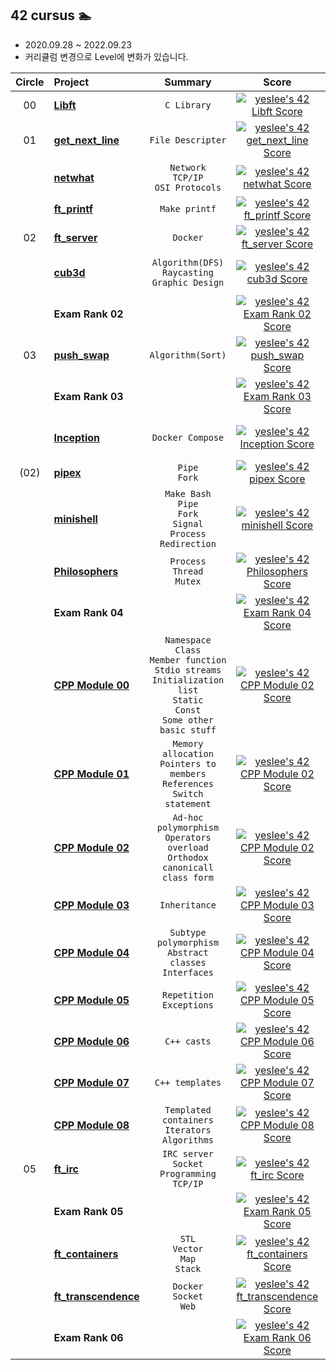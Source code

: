 ## 42 cursus 🏊

- 2020.09.28 ~ 2022.09.23
- 커리큘럼 변경으로 Level에 변화가 있습니다.

| Circle | Project                                                                            |                                                                  Summary                                                                   |                                                                           Score                                                                            |    Pass    |    Level    |
| :----: | :--------------------------------------------------------------------------------- | :----------------------------------------------------------------------------------------------------------------------------------------: | :--------------------------------------------------------------------------------------------------------------------------------------------------------: | :--------: | :---------: |
|   00   | [**Libft**](./libft/README.md)                                                     |                                                                `C Library`                                                                 |      [![yeslee's 42 Libft Score](https://badge42.vercel.app/api/v2/cl1p1em7j006809m8pphrztte/project/2000308)](https://github.com/JaeSeoKim/badge42)       | 2020-10-21 |    1.03     |
|   01   | [**get_next_line**](./get_next_line/README.md)                                     |                                                             `File Descripter`                                                              |  [![yeslee's 42 get_next_line Score](https://badge42.vercel.app/api/v2/cl1p1em7j006809m8pphrztte/project/2017176)](https://github.com/JaeSeoKim/badge42)   | 2020-11-02 |    1.51     |
|        | [**netwhat**](./netwhat/README.md)                                                 |                                                  `Network`<br>`TCP/IP`<br>`OSI Protocols`                                                  |     [![yeslee's 42 netwhat Score](https://badge42.vercel.app/api/v2/cl1p1em7j006809m8pphrztte/project/2039238)](https://github.com/JaeSeoKim/badge42)      | 2020-11-25 |    1.72     |
|        | [**ft_printf**](./ft_printf/README.md)                                             |                                                               `Make printf`                                                                |    [![yeslee's 42 ft_printf Score](https://badge42.vercel.app/api/v2/cl1p1em7j006809m8pphrztte/project/2026692)](https://github.com/JaeSeoKim/badge42)     | 2021-01-29 |    2.08     |
|   02   | [**ft_server**](./ft_server/README.md)                                             |                                                                  `Docker`                                                                  |    [![yeslee's 42 ft_server Score](https://badge42.vercel.app/api/v2/cl1p1em7j006809m8pphrztte/project/2080129)](https://github.com/JaeSeoKim/badge42)     | 2021-02-06 |    2.62     |
|        | [**cub3d**](./cub3D/README.md)                                                     |                                            `Algorithm(DFS)`<br>`Raycasting`<br>`Graphic Design`                                            |      [![yeslee's 42 cub3d Score](https://badge42.vercel.app/api/v2/cl1p1em7j006809m8pphrztte/project/2088816)](https://github.com/JaeSeoKim/badge42)       | 2021-04-17 | 3.59 → 4.24 |
|        | **Exam Rank 02**                                                                   |                                                                                                                                            |   [![yeslee's 42 Exam Rank 02 Score](https://badge42.vercel.app/api/v2/cl1p1em7j006809m8pphrztte/project/2080130)](https://github.com/JaeSeoKim/badge42)   | 2021-04-22 |    3.59     |
|   03   | [**push_swap**](./push_swap/README.md)                                             |                                                             `Algorithm(Sort)`                                                              |    [![yeslee's 42 push_swap Score](https://badge42.vercel.app/api/v2/cl1p1em7j006809m8pphrztte/project/2172570)](https://github.com/JaeSeoKim/badge42)     | 2021-05-15 | 3.95 → 3.96 |
|        | **Exam Rank 03**                                                                   |                                                                                                                                            |   [![yeslee's 42 Exam Rank 03 Score](https://badge42.vercel.app/api/v2/cl1p1em7j006809m8pphrztte/project/2161107)](https://github.com/JaeSeoKim/badge42)   | 2021-06-01 |    3.96     |
|        | [**Inception**](./inception/README.md)                                             |                                                              `Docker Compose`                                                              |    [![yeslee's 42 Inception Score](https://badge42.vercel.app/api/v2/cl1p1em7j006809m8pphrztte/project/2173301)](https://github.com/JaeSeoKim/badge42)     | 2021-06-18 | 4.10 → 4.85 |
|  (02)  | [**pipex**](./pipex/README.md)                                                     |                                                              `Pipe`<br>`Fork`                                                              |      [![yeslee's 42 pipex Score](https://badge42.vercel.app/api/v2/cl1p1em7j006809m8pphrztte/project/2200651)](https://github.com/JaeSeoKim/badge42)       | 2021-06-25 |    4.17     |
|        | [**minishell**](https://github.com/yeslee-v/42_minishell)                          |                                 `Make Bash`<br>`Pipe`<br>`Fork`<br>`Signal`<br>`Process`<br>`Redirection`                                  |    [![yeslee's 42 minishell Score](https://badge42.vercel.app/api/v2/cl1p1em7j006809m8pphrztte/project/2161106)](https://github.com/JaeSeoKim/badge42)     | 2020-08-05 |    4.40     |
|        | [**Philosophers**](./philosopher/README.md)                                        |                                                      `Process`<br>`Thread`<br>`Mutex`                                                      |   [![yeslee's 42 Philosophers Score](https://badge42.vercel.app/api/v2/cl1p1em7j006809m8pphrztte/project/2200632)](https://github.com/JaeSeoKim/badge42)   | 2021-10-13 |    5.05     |
|        | **Exam Rank 04**                                                                   |                                                                                                                                            |   [![yeslee's 42 Exam Rank 04 Score](https://badge42.vercel.app/api/v2/cl1p1em7j006809m8pphrztte/project/2381087)](https://github.com/JaeSeoKim/badge42)   | 2021-11-02 |    5.05     |
|        | [**CPP Module 00**](./cpp_module_00/README.md)                                     | `Namespace`<br>`Class`<br>`Member function`<br>`Stdio streams`<br>`Initialization list`<br>`Static`<br>`Const`<br>`Some other basic stuff` |  [![yeslee's 42 CPP Module 02 Score](https://badge42.vercel.app/api/v2/cl1p1em7j006809m8pphrztte/project/2451100)](https://github.com/JaeSeoKim/badge42)   | 2022-02-02 |    5.61     |
|        | [**CPP Module 01**](./cpp_module_01/README.md)                                     |                             `Memory allocation`<br>`Pointers to members`<br>`References`<br>`Switch statement`                             |  [![yeslee's 42 CPP Module 02 Score](https://badge42.vercel.app/api/v2/cl1p1em7j006809m8pphrztte/project/2451100)](https://github.com/JaeSeoKim/badge42)   | 2022-02-02 |    5.61     |
|        | [**CPP Module 02**](./cpp_module_02/README.md)                                     |                             `Ad-hoc polymorphism`<br>`Operators overload`<br>`Orthodox canonicall class form`                              |  [![yeslee's 42 CPP Module 02 Score](https://badge42.vercel.app/api/v2/cl1p1em7j006809m8pphrztte/project/2451100)](https://github.com/JaeSeoKim/badge42)   | 2022-02-02 |    5.61     |
|        | [**CPP Module 03**](./cpp_module_03/README.md)                                     |                                                               `Inheritance`                                                                |  [![yeslee's 42 CPP Module 03 Score](https://badge42.vercel.app/api/v2/cl1p1em7j006809m8pphrztte/project/2453563)](https://github.com/JaeSeoKim/badge42)   | 2022-02-02 |    5.61     |
|        | [**CPP Module 04**](./cpp_module_04/README.md)                                     |                                        `Subtype polymorphism`<br>`Abstract classes`<br>`Interfaces`                                        |  [![yeslee's 42 CPP Module 04 Score](https://badge42.vercel.app/api/v2/cl1p1em7j006809m8pphrztte/project/2459361)](https://github.com/JaeSeoKim/badge42)   | 2022-02-02 |    5.61     |
|        | [**CPP Module 05**](./cpp_module_05/README.md)                                     |                                                        `Repetition`<br>`Exceptions`                                                        |  [![yeslee's 42 CPP Module 05 Score](https://badge42.vercel.app/api/v2/cl1p1em7j006809m8pphrztte/project/2461838)](https://github.com/JaeSeoKim/badge42)   | 2022-02-02 |    5.61     |
|        | [**CPP Module 06**](./cpp_module_06/README.md)                                     |                                                                `C++ casts`                                                                 |  [![yeslee's 42 CPP Module 06 Score](https://badge42.vercel.app/api/v2/cl1p1em7j006809m8pphrztte/project/2465059)](https://github.com/JaeSeoKim/badge42)   | 2022-02-02 |    5.61     |
|        | [**CPP Module 07**](./cpp_module_07/README.md)                                     |                                                              `C++ templates`                                                               |  [![yeslee's 42 CPP Module 07 Score](https://badge42.vercel.app/api/v2/cl1p1em7j006809m8pphrztte/project/2471687)](https://github.com/JaeSeoKim/badge42)   | 2022-02-02 |    5.61     |
|        | [**CPP Module 08**](./cpp_module_08/README.md)                                     |                                           `Templated containers`<br>`Iterators`<br>`Algorithms`                                            |  [![yeslee's 42 CPP Module 08 Score](https://badge42.vercel.app/api/v2/cl1p1em7j006809m8pphrztte/project/2472155)](https://github.com/JaeSeoKim/badge42)   | 2022-02-02 |    5.61     |
|   05   | [**ft_irc**](https://github.com/1226kjw/volvo_irc)                                 |                                              `IRC server`<br>`Socket Programming`<br>`TCP/IP`                                              |      [![yeslee's 42 ft_irc Score](https://badge42.vercel.app/api/v2/cl1p1em7j006809m8pphrztte/project/2478404)](https://github.com/JaeSeoKim/badge42)      | 2022-03-21 |    6.87     |
|        | **Exam Rank 05**                                                                   |                                                                                                                                            |   [![yeslee's 42 Exam Rank 05 Score](https://badge42.vercel.app/api/v2/cl1p1em7j006809m8pphrztte/project/2605174)](https://github.com/JaeSeoKim/badge42)   | 2022-07-22 |    6.87     |
|        | [**ft_containers**](./ft_containers/README.md)                                     |                                                   `STL`<br>`Vector`<br>`Map`<br>`Stack`                                                    |  [![yeslee's 42 ft_containers Score](https://badge42.vercel.app/api/v2/cl1p1em7j006809m8pphrztte/project/2478285)](https://github.com/JaeSeoKim/badge42)   | 2022-08-02 |    7.76     |
|        | [**ft_transcendence**](https://github.com/Maserati-Quattroporte/maseraT_pong_game) |                                                       `Docker`<br>`Socket`<br>`Web`                                                        | [![yeslee's 42 ft_transcendence Score](https://badge42.vercel.app/api/v2/cl1p1em7j006809m8pphrztte/project/2703150)](https://github.com/JaeSeoKim/badge42) | 2022-08-23 |    9.98     |
|        | **Exam Rank 06**                                                                   |                                                                                                                                            |   [![yeslee's 42 Exam Rank 06 Score](https://badge42.vercel.app/api/v2/cl1p1em7j006809m8pphrztte/project/2703151)](https://github.com/JaeSeoKim/badge42)   | 2022-09-22 |    9.98     |
